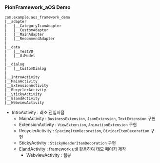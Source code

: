 ### PionFramework_aOS Demo
```
com.example.aos_framework_demo
|__adapter
|   |__CategoryIconAdapter
|   |__CustomAdapter
|   |__MainAdapter
|   |__RecommendAdapter
|
|__data
|   |__TestVO
|   |__UiModel
|
|__dialog
|   |__CustomDialog
|
|__IntroActivity
|__MainActivity
|__ExtensionActivity
|__RecyclerActivity
|__StickyActivity
|__ElandActivity
|__WebviewActivity
```



- IntroActivity : 최초 진입지점
  - MainActivity : `BusinessExtension`, `JsonExtension`, `TextExtension` 구현
  - ExtensionActivity : `ViewExtension`, `AnimationExtension` 구현
  - RecyclerActivity : `SpacingItemDecoration`, `DividerItemDecoration` 구현
  - StickyActivity : `StickyHeaderItemDecoration` 구현
  - ElandActivity : framework util 활용하여 데모 페이지 제작
    - WebviewActivity : 웹뷰
